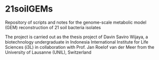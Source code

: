 # 21soilGEMs
Repository of scripts and notes for the genome-scale metabolic model (GEM) reconstruction of 21 soil bacteria isolates

The project is carried out as the thesis project of Davin Saviro Wijaya, a biotechnology undergraduate in Indonesia International Institute for Life Sciences (i3L) in collaboration with Prof. Jan Roelof van der Meer from the University of Lausanne (UNIL), Switzerland
